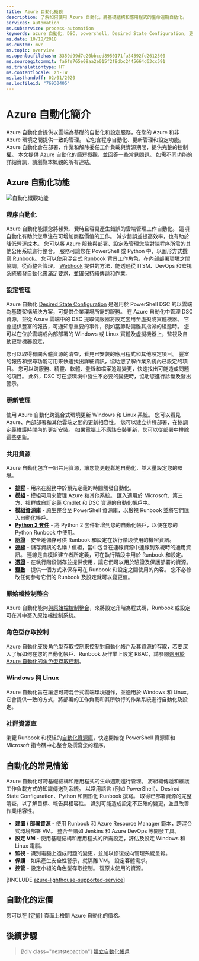 ```yaml
---
title: Azure 自動化概觀
description: 了解如何使用 Azure 自動化，將基礎結構和應用程式的生命週期自動化。
services: automation
ms.subservice: process-automation
keywords: azure 自動化, DSC, powershell, Desired State Configuration, 更新管理, 變更追蹤, 清查, Runbook, python, 圖形
ms.date: 10/18/2018
ms.custom: mvc
ms.topic: overview
ms.openlocfilehash: 3359d99d7e20bbced8950171fa34592fd2612500
ms.sourcegitcommit: fa6fe765e08aa2e015f2f8dbc2445664d63cc591
ms.translationtype: HT
ms.contentlocale: zh-TW
ms.lasthandoff: 02/01/2020
ms.locfileid: "76930405"
---
```

# <a name="an-introduction-to-azure-automation"></a>Azure 自動化簡介

Azure 自動化會提供以雲端為基礎的自動化和設定服務，在您的 Azure 和非 Azure 環境之間提供一致的管理。 它包含程序自動化、更新管理和設定功能。 Azure 自動化會在部署、作業和解除委任工作負載與資源期間，提供完整的控制權。
本文提供 Azure 自動化的簡短概觀，並回答一些常見問題。 如需不同功能的詳細資訊，請瀏覽本概觀的所有連結。

## <a name="azure-automation-capabilities"></a>Azure 自動化功能

![自動化概觀功能](media/automation-overview/automation-overview.png)

### <a name="process-automation"></a>程序自動化

Azure 自動化能讓您將頻繁、費時且容易產生錯誤的雲端管理工作自動化。 這項自動化有助於您專注在可增加商務價值的工作。 減少錯誤並提高效率，也有助於降低營運成本。 您可以將 Azure 服務與部署、設定及管理您端對端程序所需的其他公用系統進行整合。 服務可讓您在 PowerShell 或 Python 中，以圖形方式[撰寫 Runbook](automation-runbook-types.md)。 您可以使用混合式 Runbook 背景工作角色，在內部部署環境之間協調，從而整合管理。 [Webhook](automation-webhooks.md) 提供的方法，能透過從 ITSM、DevOps 和監視系統觸發自動化來滿足要求，並確保持續傳遞和作業。

### <a name="configuration-management"></a>設定管理

Azure 自動化 [Desired State Configuration](automation-dsc-overview.md) 是適用於 PowerShell DSC 的以雲端為基礎架構解決方案，可提供企業環境所需的服務。 在 Azure 自動化中管理 DSC 資源，並從 Azure 雲端中的 DSC 提取伺服器將設定套用至虛擬或實體機器。 它會提供豐富的報告，可通知您重要的事件，例如當節點偏離其指派的組態時。 您可以在位於雲端或內部部署的 Windows 或 Linux 實體及虛擬機器上，監視及自動更新機器設定。

您可以取得有關客體資源的清查，看見已安裝的應用程式和其他設定項目。 豐富的報告和搜尋功能可用來快速找出詳細資訊，協助您了解作業系統內已設定的項目。 您可以跨服務、精靈、軟體、登錄和檔案追蹤變更，快速找出可能造成問題的項目。 此外，DSC 可在您環境中發生不必要的變更時，協助您進行診斷及發出警示。

### <a name="update-management"></a>更新管理

使用 Azure 自動化跨混合式環境更新 Windows 和 Linux 系統。 您可以看見 Azure、內部部署和其他雲端之間的更新相容性。 您可以建立排程部署，在協調定義維護時間內的更新安裝。 如果電腦上不應該安裝更新，您可以從部署中排除這些更新。

### <a name="shared-resources"></a>共用資源

Azure 自動化包含一組共用資源，讓您能更輕鬆地自動化，並大量設定您的環境。

* **[排程](automation-schedules.md)** - 用來在服務中於預先定義的時間觸發自動化。
* **[模組](automation-integration-modules.md)** - 模組可用來管理 Azure 和其他系統。 匯入適用於 Microsoft、第三方、社群或自訂定義 Cmdlet 和 DSC 資源的自動化帳戶中。
* **[模組資源庫](automation-runbook-gallery.md)** - 原生整合至 PowerShell 資源庫，以檢視 Runbook 並將它們匯入自動化帳戶。
* **[Python 2 套件](python-packages.md)** - 將 Python 2 套件新增到您的自動化帳戶，以便在您的 Python Runbook 中使用。
* **[認證](automation-credentials.md)** - 安全地儲存可供 Runbook 和設定在執行階段使用的機密資訊。
* **[連線](automation-connections.md)** - 儲存資訊的名稱 / 值組，當中包含在連線資源中連線到系統時的通用資訊。 連線是由模組建立者所定義，可在執行階段中用於 Runbook 和設定。
* **[憑證](automation-certificates.md)** - 在執行階段儲存並提供使用，讓它們可以用於驗證及保護部署的資源。
* **[變數](automation-variables.md)** - 提供一個方式來保存可在 Runbook 和設定之間使用的內容。 您不必修改任何參考它們的 Runbook 及設定就可以變更值。

### <a name="source-control-integration"></a>原始檔控制整合

Azure 自動化能夠[與原始檔控制整合](source-control-integration.md)，來將設定升階為程式碼，Runbook 或設定可在其中簽入原始檔控制系統。

### <a name="role-based-access-control"></a>角色型存取控制

Azure 自動化支援角色型存取控制來控制對自動化帳戶及其資源的存取，若要深入了解如何在您的自動化帳戶、Runbook 及作業上設定 RBAC，請參閱[適用於 Azure 自動化的角色型存取控制](automation-role-based-access-control.md)。

### <a name="windows-and-linux"></a>Windows 與 Linux

Azure 自動化旨在讓您可跨混合式雲端環境運作，並適用於 Windows 和 Linux。 它會提供一致的方式，將部署的工作負載和其所執行的作業系統進行自動化及設定。

### <a name="community-gallery"></a>社群資源庫

瀏覽 Runbook 和模組的[自動化資源庫](automation-runbook-gallery.md)，快速開始從 PowerShell 資源庫和 Microsoft 指令碼中心整合及撰寫您的程序。

## <a name="common-scenarios-for-automation"></a>自動化的常見情節

Azure 自動化可跨基礎結構和應用程式的生命週期進行管理。 將組織傳遞和維護工作負載方式的知識傳送到系統。 以常用語言 (例如 PowerShell)、Desired State Configuration、Python 和圖形化 Runbook 撰寫。 取得已部署資源的完整清查，以了解目標、報告與相容性。 識別可能造成設定不正確的變更，並且改善作業相容性。

* **建置 / 部署資源** - 使用 Runbook 和 Azure Resource Manager 範本，跨混合式環境部署 VM。 整合至諸如 Jenkins 和 Azure DevOps 等開發工具。
* **設定 VM** - 使用基礎結構和應用程式的所需設定，評估及設定 Windows 和 Linux 電腦。
* **監視** - 識別電腦上造成問題的變更，並加以修復或向管理系統呈報。
* **保護** - 如果產生安全性警示，就隔離 VM。 設定客體需求。
* **控管** - 設定小組的角色型存取控制。 復原未使用的資源。

[!INCLUDE [azure-lighthouse-supported-service](../../includes/azure-lighthouse-supported-service.md)]

## <a name="pricing-for-automation"></a>自動化的定價

您可以在 [[定價]](https://azure.microsoft.com/pricing/details/automation/) 頁面上檢閱 Azure 自動化的價格。

## <a name="next-steps"></a>後續步驟

> [!div class="nextstepaction"]
> [建立自動化帳戶](automation-quickstart-create-account.md)

